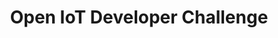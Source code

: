 ---
title: "Open IoT Developer Challenge"
description: "The Open IoT Challenge encourages developers from all over the world to build innovative IoT solutions using open source technologies"
share_img: "images/_home/iot-challenge-card.jpg"
---